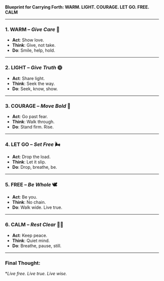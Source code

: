 **Blueprint for Carrying Forth: WARM. LIGHT. COURAGE. LET GO. FREE. CALM**  

---

### 1. **WARM** – *Give Care* 🌟  
   - **Act**: Show love.  
   - **Think**: Give, not take.  
   - **Do**: Smile, help, hold.

---

### 2. **LIGHT** – *Give Truth* 🌞  
   - **Act**: Share light.  
   - **Think**: Seek the way.  
   - **Do**: Seek, know, show.

---

### 3. **COURAGE** – *Move Bold* 🦁  
   - **Act**: Go past fear.  
   - **Think**: Walk through.  
   - **Do**: Stand firm. Rise.

---

### 4. **LET GO** – *Set Free* 🌬️  
   - **Act**: Drop the load.  
   - **Think**: Let it slip.  
   - **Do**: Drop, breathe, be.

---

### 5. **FREE** – *Be Whole* 🕊️  
   - **Act**: Be you.  
   - **Think**: No chain.  
   - **Do**: Walk wide. Live true.

---

### 6. **CALM** – *Rest Clear* 🧘‍♂️  
   - **Act**: Keep peace.  
   - **Think**: Quiet mind.  
   - **Do**: Breathe, pause, still.

---

### Final Thought:  
**Live free. Live true. Live wise.*

